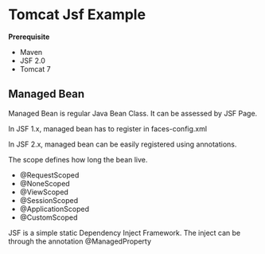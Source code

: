 # Tomcat Jsf Example

**Prerequisite**
* Maven
* JSF 2.0
* Tomcat 7

## Managed Bean 

Managed Bean is regular Java Bean Class. It can be assessed by JSF Page. 

In JSF 1.x, managed bean has to register in faces-config.xml

In JSF 2.x, managed bean can be easily registered using annotations. 

The scope defines how long the bean live. 

* @RequestScoped	
* @NoneScoped	
* @ViewScoped	
* @SessionScoped	
* @ApplicationScoped	
* @CustomScoped	

JSF is a simple static Dependency Inject Framework. The inject can be through the annotation @ManagedProperty
